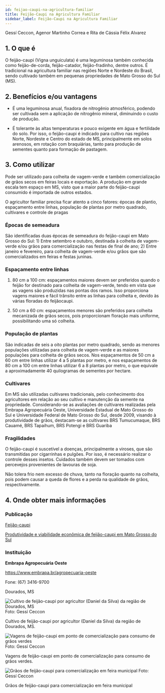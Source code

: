 ```yaml
---
id: feijao-caupi-na-agricultura-familiar
title: Feijão-Caupi na Agricultura Familiar
sidebar_label: Feijão-Caupi na Agricultura Familiar
---
```


<div class="center-textArticle">Gessí Ceccon, Agenor Martinho Correa e Rita de Cássia Félix Alvarez</div>

## **1. O que é**

O feijão-caupi (Vigna unguiculata) é uma leguminosa também
conhecida como feijão-de-corda, feijão-catador, feijão-fradinho,
dentre outros. É tradicional na agricultura familiar nas regiões
Norte e Nordeste do Brasil, sendo cultivado também em
pequenas propriedades de Mato Grosso do Sul (MS).

## **2. Benefícios e/ou vantagens**

- É uma leguminosa anual, fixadora de nitrogênio atmosférico,
  podendo ser cultivada sem a aplicação de nitrogênio mineral,
  diminuindo o custo de produção.

- É tolerante às altas temperaturas e pouco exigente em água e
  fertilidade do solo. Por isso, o feijão-caupi é indicado para
  cultivo nas regiões Norte, Nordeste e Centro do estado de MS,
  principalmente em solos arenosos, em rotação com
  braquiárias, tanto para produção de sementes quanto para
  formação de pastagem.

## **3. Como utilizar**

Pode ser utilizado para colheita de vagem-verde e também
comercialização de grãos secos em feiras locais e exportação. A
produção em grande escala tem espaço em MS, visto que a
maior parte do feijão-caupi consumido é importada de outros
estados.

O agricultor familiar precisa ficar atento a cinco fatores: épocas
de plantio, espaçamento entre linhas, população de plantas por
metro quadrado, cultivares e controle de pragas

### Épocas de semeadura

São identificadas duas épocas de semeadura do feijão-caupi em
Mato Grosso do Sul: 1) Entre setembro e outubro, destinada à
colheita de vagem-verde e/ou grãos para comercialização nas
festas de final de ano; 2) Entre janeiro e fevereiro, para colheita
de vagem-verde e/ou grãos que são comercializados em feiras e
festas juninas.

### Espaçamento entre linhas

1. 80 cm a 100 cm: espaçamentos maiores devem ser preferidos
   quando o feijão for destinado para colheita de vagem-verde,
   tendo em vista que as vagens são produzidas nas pontas dos
   ramos. Isso proporciona vagens maiores e fácil trânsito entre
   as linhas para colheita e, devido às várias floradas do feijãocaupi.

2. 50 cm a 60 cm: espaçamentos menores são preferidos para
   colheita mecanizada de grãos secos, pois proporcionam
   floração mais uniforme, possibilitando uma só colheita.

### População de plantas

São indicadas de seis a oito plantas por metro quadrado, sendo
as menores populações utilizadas para colheita de vagem-verde
e as maiores populações para colheita de grãos secos. Nos
espaçamentos de 50 cm a 60 cm entre linhas utilizar 4 a 5 plantas
por metro, e nos espaçamentos de 80 cm a 100 cm entre linhas
utilizar 6 a 8 plantas por metro, o que equivale a aproximadamente 40 quilogramas de sementes por hectare.

### Cultivares

Em MS são utilizadas cultivares tradicionais, pelo conhecimento
dos agricultores em relação ao seu cultivo e manutenção da
semente na propriedade. Considerando-se as avaliações de cultivares realizadas pela Embrapa Agropecuária Oeste,
Universidade Estadual de Mato Grosso do Sul e Universidade
Federal de Mato Grosso do Sul, desde 2009, visando à
produtividade de grãos, destacam-se as cultivares BRS
Tumucumaque, BRS Cauamé, BRS Tapaihum, BRS Potengi e
BRS Guariba

### Fragilidades

O feijão-caupi é suscetível a doenças, principalmente a viroses,
que são transmitidas por cigarrinhas e pulgões. Por isso, é
necessário realizar o controle desses insetos. Cuidados também
devem ser tomados com percevejos provenientes de lavouras de
soja.

Não tolera frio nem excesso de chuva, tanto na floração quanto
na colheita, pois podem causar a queda de flores e a perda na
qualidade de grãos, respectivamente.

## **4. Onde obter mais informações**

### Publicação

[Feijão-caupi](https://www.embrapa.br/feijao-caupi)

[Produtividade e viabilidade econômica de feijão-caupi em Mato Grosso do Sul](https://bit.ly/2S1JMsd)

### Instituição

**Embrapa Agropecuária Oeste**

https://www.embrapa.br/agropecuaria-oeste

Fone: (67) 3416-9700

Dourados, MS

![Cultivo de feijão-caupi por agricultor (Daniel da Silva) da região de Dourados, MS](/cartilha/img/docs/09_feijao_caupi/FOTO_01.jpg)
Foto: Gessí Ceccon

<div className="center-textImage">
Cultivo de feijão-caupi por
agricultor (Daniel da Silva)
da região de Dourados, MS.
</div>

![Vagens de feijão-caupi em ponto de comercialização para consumo de grãos verdes](/cartilha/img/docs/09_feijao_caupi/FOTO_02.jpg)
Foto: Gessí Ceccon

<div className="center-textImage">
Vagens de feijão-caupi em
ponto de comercialização para
consumo de grãos verdes.
</div>

![Grãos de feijão-caupi para comercialização em feira municipal](/cartilha/img/docs/09_feijao_caupi/FOTO_03.jpg)
Foto: Gessí Ceccon

<div className="center-textImage">
Grãos de feijão-caupi para comercialização
em feira municipal
</div>

